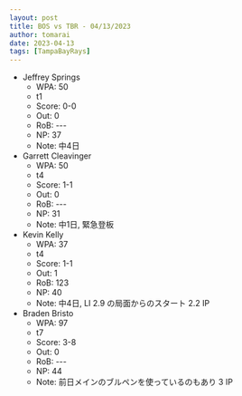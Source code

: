 ```yaml
---
layout: post
title: BOS vs TBR - 04/13/2023
author: tomarai
date: 2023-04-13
tags: [TampaBayRays]
---
```


* Jeffrey Springs
	- WPA: 50
	- t1
	- Score: 0-0
	- Out: 0
	- RoB: ---
	- NP: 37
	- Note: 中4日
* Garrett Cleavinger
	- WPA: 50
	- t4
	- Score: 1-1
	- Out: 0
	- RoB: ---
	- NP: 31
	- Note: 中1日, 緊急登板
* Kevin Kelly
	- WPA: 37
	- t4
	- Score: 1-1
	- Out: 1
	- RoB: 123
	- NP: 40
	- Note: 中4日, LI 2.9 の局面からのスタート 2.2 IP
* Braden Bristo
	- WPA: 97
	- t7
	- Score: 3-8
	- Out: 0
	- RoB: ---
	- NP: 44
	- Note: 前日メインのブルペンを使っているのもあり 3 IP

